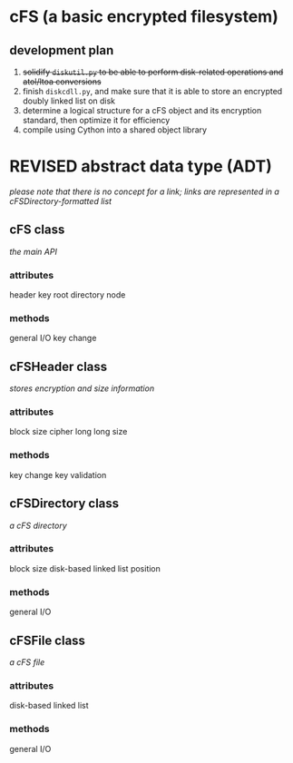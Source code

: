 # cFS (a basic encrypted filesystem)
## development plan
1. ~~solidify `diskutil.py` to be able to perform disk-related operations and atol/ltoa conversions~~
2. finish `diskcdll.py`, and make sure that it is able to store an encrypted doubly linked list on disk
3. determine a logical structure for a cFS object and its encryption standard, then optimize it for efficiency
4. compile using Cython into a shared object library


# REVISED abstract data type (ADT)
*please note that there is no concept for a link; links are represented in a cFSDirectory-formatted list*
## cFS class
*the main API*
### attributes
header
key
root directory
node
### methods
general I/O
key change

## cFSHeader class
*stores encryption and size information*
### attributes
block size
cipher
long long size
### methods
key change
key validation

## cFSDirectory class
*a cFS directory*
### attributes
block size
disk-based linked list
position
### methods
general I/O

## cFSFile class
*a cFS file*
### attributes
disk-based linked list
### methods
general I/O
